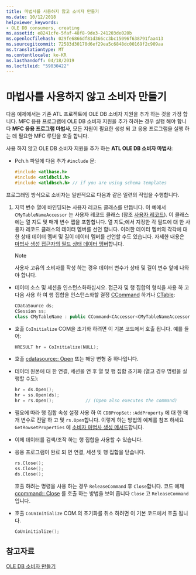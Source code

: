 ```yaml
---
title: 마법사를 사용하지 않고 소비자 만들기
ms.date: 10/12/2018
helpviewer_keywords:
- OLE DB consumers, creating
ms.assetid: e8241cfe-5faf-48f8-9de3-241203de020b
ms.openlocfilehash: 029fe6866df81d366cc3bc15096f638791faa413
ms.sourcegitcommit: 72583d30170d6ef29ea5c6848dc00169f2c909aa
ms.translationtype: MT
ms.contentlocale: ko-KR
ms.lasthandoff: 04/18/2019
ms.locfileid: "59030422"
---
```

# <a name="creating-a-consumer-without-using-a-wizard"></a>마법사를 사용하지 않고 소비자 만들기

다음 예제에서는 기존 ATL 프로젝트에 OLE DB 소비자 지원을 추가 하는 것을 가정 합니다. MFC 응용 프로그램에 OLE DB 소비자 지원을 추가 하려는 경우 실행 해야 합니다 **MFC 응용 프로그램 마법사**, 모든 지원이 필요한 생성 되 고 응용 프로그램을 실행 하는 데 필요한 MFC 루틴을 호출 합니다.

사용 하지 않고 OLE DB 소비자 지원을 추가 하는 **ATL OLE DB 소비자 마법사**:

- Pch.h 파일에 다음 추가 `#include` 문:

    ```cpp
    #include <atlbase.h>
    #include <atldbcli.h>
    #include <atldbsch.h> // if you are using schema templates
    ```

프로그래밍 방식으로 소비자는 일반적으로 다음과 같은 일련의 작업을 수행합니다.

1. 지역 변수 열에 바인딩되는 사용자 레코드 클래스를 만듭니다. 이 예에서 `CMyTableNameAccessor` 는 사용자 레코드 클래스 (참조 [사용자 레코드](../../data/oledb/user-records.md)). 이 클래스에는 열 지도 및 매개 변수 맵을 포함합니다. 열 지도;에서 지정한 각 필드에 대 한 사용자 레코드 클래스의 데이터 멤버를 선언 합니다. 이러한 데이터 멤버의 각각에 대 한 상태 데이터 멤버 및 길이 데이터 멤버를 선언할 수도 있습니다. 자세한 내용은 [마법사 생성 접근자의 필드 상태 데이터 멤버](../../data/oledb/field-status-data-members-in-wizard-generated-accessors.md)합니다.

    > [!NOTE]
    > 사용자 고유의 소비자를 작성 하는 경우 데이터 변수가 상태 및 길이 변수 앞에 나와야 합니다.

- 데이터 소스 및 세션을 인스턴스화하십시오. 접근자 및 행 집합의 형식을 사용 하 고 다음 사용 하 여 행 집합을 인스턴스화할 결정 [CCommand](../../data/oledb/ccommand-class.md) 하거나 [CTable](../../data/oledb/ctable-class.md):

    ```cpp
    CDataSource ds;
    CSession ss;
    class CMyTableName : public CCommand<CAccessor<CMyTableNameAccessor>>
    ```

- 호출 `CoInitialize` COM을 초기화 하려면 이 기본 코드에서 호출 됩니다. 예를 들어:

    ```cpp
    HRESULT hr = CoInitialize(NULL);
    ```

- 호출 [cdatasource:: Open](../../data/oledb/cdatasource-open.md) 또는 해당 변형 중 하나입니다.

- 데이터 원본에 대 한 연결, 세션을 연 후 열 및 행 집합 초기화 (열고 경우 명령을 실행할 수도):

    ```cpp
    hr = ds.Open();
    hr = ss.Open(ds);
    hr = rs.Open();            // (Open also executes the command)
    ```

- 필요에 따라 행 집합 속성 설정 사용 하 여 `CDBPropSet::AddProperty` 에 대 한 매개 변수로 전달 하 고 및 `rs.Open`합니다. 이렇게 하는 방법의 예제를 참조 하세요 `GetRowsetProperties` 에 [소비자 마법사 생성 메서드](../../data/oledb/consumer-wizard-generated-methods.md)합니다.

- 이제 데이터를 검색/조작 하는 행 집합을 사용할 수 있습니다.

- 응용 프로그램이 완료 되 면 연결, 세션 및 행 집합을 닫습니다.

    ```cpp
    rs.Close();
    ss.Close();
    ds.Close();
    ```

   호출 하려는 명령을 사용 하는 경우 `ReleaseCommand` 후 `Close`합니다. 코드 예제 [ccommand:: Close](../../data/oledb/ccommand-close.md) 를 호출 하는 방법을 보여 줍니다 `Close` 고 `ReleaseCommand`입니다.

- 호출 `CoUnInitialize` COM.의 초기화를 취소 하려면 이 기본 코드에서 호출 됩니다.

    ```cpp
    CoUninitialize();
    ```

## <a name="see-also"></a>참고자료

[OLE DB 소비자 만들기](../../data/oledb/creating-an-ole-db-consumer.md)